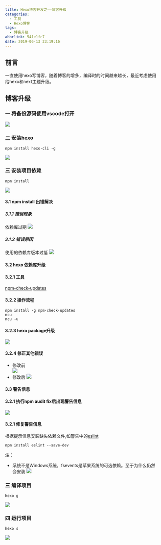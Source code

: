 ```yaml
---
title: Hexo博客开发之——博客升级
categories:
  - 工具
  - Hexo博客
tags:
  - 博客升级
abbrlink: 541e1fc7
date: 2019-06-13 23:19:16
---
```


## 前言
一直使用hexo写博客，随着博客的增多，编译时的时间越来越长，最近考虑使用给hexo和next主题升级。   
<!--more-->

## 博客升级

### 一 将备份源码使用vscode打开  
![][1] 
### 二 安装hexo  

	npm install hexo-cli -g
![][2]  

### 三 安装项目依赖

	npm install 
![][3]  

#### 3.1 npm install 出错解决 
##### 3.1.1 错误现象
依赖库过期
![][4]
##### 3.1.2 错误原因
使用的依赖库版本过低
![][5]
#### 3.2 hexo 依赖库升级
#### 3.2.1 工具
[npm-check-updates][6]

#### 3.2.2 操作流程 

	npm install -g npm-check-updates
	ncu  
	ncu -u

#### 3.2.3 hexo package升级
![][7]

#### 3.2.4 修正其他错误
* 修改前  
![][8]  
* 修改后
![][9]


#### 3.3 警告信息 
#### 3.2.1 执行npm audit fix后出现警告信息 
![][10]
#### 3.2.1 修复警告信息
根据提示信息安装缺失依赖文件,如警告中的[eslint][11]

	npm install eslint --save-dev    

注：  
* 系统不是Windows系统，fsevents是苹果系统的可选依赖。至于为什么仍然会安装
![][12]
### 三 编译项目
	hexo g
![][20]

### 四 运行项目

	hexo s
![][21]



[1]: https://images.pgzxc.com/hexo-open-vscode.png
[2]: https://images.pgzxc.com/hexo-install-hexo-cli.png
[3]: https://images.pgzxc.com/hexo-npm-install-depend.png
[4]: https://images.pgzxc.com/npm-install-error.png
[5]: https://images.pgzxc.com/hexo-package-json.png
[6]: https://www.npmjs.com/package/npm-check-updates
[7]: https://images.pgzxc.com/npm-check-update.png
[8]: https://images.pgzxc.com/npm-audit-fix.png
[9]: https://images.pgzxc.com/hexo-npm-audit-fix.png
[10]: https://images.pgzxc.com/hexo-npm-audit-after-warn.png
[11]: https://www.npmjs.com/package/eslint
[12]: https://images.pgzxc.com/hexo-install-eslint.png
[20]: https://images.pgzxc.com/hexo-g-old-version.png
[21]: https://images.pgzxc.com/hexo-s-old-version.png